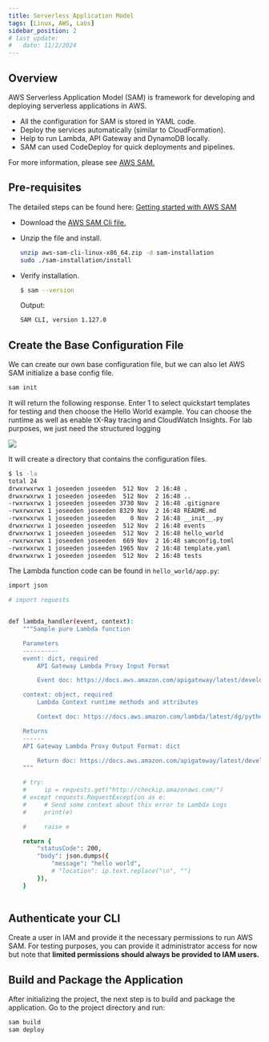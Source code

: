 ```yaml
---
title: Serverless Application Model
tags: [Linux, AWS, Labs]
sidebar_position: 2
# last_update:
#   date: 11/2/2024
---
```



## Overview

AWS Serverless Application Model (SAM) is framework for developing and deploying serverless applications in AWS.

- All the configuration for SAM is stored in YAML code. 
- Deploy the services automatically (similar to CloudFormation).
- Help to run Lambda, API Gateway and DynamoDB locally.
- SAM can used CodeDeploy for quick deployments and pipelines.

For more information, please see [AWS SAM.](/docs/012-Amazon-Web-Services/003-AWS-Services/004-Serverless/025-AWS-SAM.md)


## Pre-requisites 

The detailed steps can be found here: [Getting started with AWS SAM](https://docs.aws.amazon.com/serverless-application-model/latest/developerguide/serverless-getting-started.html)

- Download the [AWS SAM Cli file.](https://docs.aws.amazon.com/serverless-application-model/latest/developerguide/serverless-getting-started.html)

- Unzip the file and install.

    ```bash
    unzip aws-sam-cli-linux-x86_64.zip -d sam-installation  
    sudo ./sam-installation/install
    ```

- Verify installation.

    ```bash
    $ sam --version
    ```

    Output:

    ```bash
    SAM CLI, version 1.127.0  
    ```

## Create the Base Configuration File

We can create our own base configuration file, but we can also let AWS SAM initialize a base config file.

```bash
sam init 
```

It will return the following response. Enter 1 to select quickstart templates for testing and then choose the Hello World example. You can choose the runtime as well as enable tX-Ray tracing and CloudWatch Insights. For lab purposes, we just need the structured logging

![](/gif/docs/sample-aws-sam.gif)

It will create a directory that contains the configuration files.

```bash
$ ls -la
total 24
drwxrwxrwx 1 joseeden joseeden  512 Nov  2 16:48 .
drwxrwxrwx 1 joseeden joseeden  512 Nov  2 16:48 ..
-rwxrwxrwx 1 joseeden joseeden 3730 Nov  2 16:48 .gitignore
-rwxrwxrwx 1 joseeden joseeden 8329 Nov  2 16:48 README.md
-rwxrwxrwx 1 joseeden joseeden    0 Nov  2 16:48 __init__.py
drwxrwxrwx 1 joseeden joseeden  512 Nov  2 16:48 events
drwxrwxrwx 1 joseeden joseeden  512 Nov  2 16:48 hello_world
-rwxrwxrwx 1 joseeden joseeden  669 Nov  2 16:48 samconfig.toml
-rwxrwxrwx 1 joseeden joseeden 1965 Nov  2 16:48 template.yaml
drwxrwxrwx 1 joseeden joseeden  512 Nov  2 16:48 tests
```

The Lambda function code can be found in `hello_world/app.py`: 

```bash
import json

# import requests


def lambda_handler(event, context):
    """Sample pure Lambda function

    Parameters
    ----------
    event: dict, required
        API Gateway Lambda Proxy Input Format

        Event doc: https://docs.aws.amazon.com/apigateway/latest/developerguide/set-up-lambda-proxy-integrations.html#api-gateway-simple-proxy-for-lambda-input-format

    context: object, required
        Lambda Context runtime methods and attributes

        Context doc: https://docs.aws.amazon.com/lambda/latest/dg/python-context-object.html

    Returns
    ------
    API Gateway Lambda Proxy Output Format: dict

        Return doc: https://docs.aws.amazon.com/apigateway/latest/developerguide/set-up-lambda-proxy-integrations.html
    """

    # try:
    #     ip = requests.get("http://checkip.amazonaws.com/")
    # except requests.RequestException as e:
    #     # Send some context about this error to Lambda Logs
    #     print(e)

    #     raise e

    return {
        "statusCode": 200,
        "body": json.dumps({
            "message": "hello world",
            # "location": ip.text.replace("\n", "")
        }),
    }
 
```

## Authenticate your CLI 

Create a user in IAM and provide it the necessary permissions to run AWS SAM. For testing purposes, you can provide it administrator access for now but note that **limited permissions should always be provided to IAM users.**





## Build and Package the Application 

After initializing the project, the next step is to build and package the application. Go to the project directory and run:

```bash
sam build
sam deploy 
```